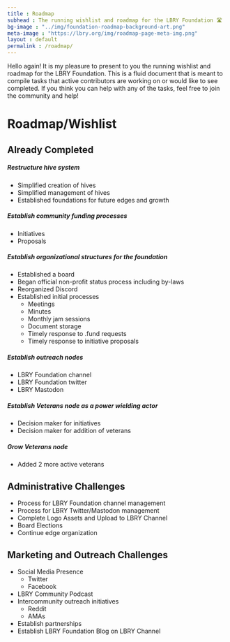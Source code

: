 ```yaml
---
title : Roadmap
subhead : The running wishlist and roadmap for the LBRY Foundation 🛣️
bg-image : "../img/foundation-roadmap-background-art.png"
meta-image : "https://lbry.org/img/roadmap-page-meta-img.png"
layout : default
permalink : /roadmap/
---
```


Hello again! It is my pleasure to present to you the running wishlist and roadmap for the LBRY Foundation. This is a fluid document that is meant to compile tasks that active contributors are working on or would like to see completed. If you think you can help with any of the tasks, feel free to join the community and help!

# Roadmap/Wishlist
## Already Completed
##### Restructure hive system
- Simplified creation of hives
- Simplified management of hives
- Established foundations for future edges and growth

##### Establish community funding processes
- Initiatives
- Proposals

##### Establish organizational structures for the foundation
- Established a board
- Began official non-profit status process including by-laws
- Reorganized Discord
- Established initial processes
    - Meetings
    - Minutes
    - Monthly jam sessions
    - Document storage
    - Timely response to .fund requests
    - Timely response to initiative proposals

##### Establish outreach nodes

- LBRY Foundation channel
- LBRY Foundation twitter
- LBRY Mastodon

##### Establish Veterans node as a power wielding actor

- Decision maker for initiatives
- Decision maker for addition of veterans

##### Grow Veterans node
- Added 2 more active veterans

## Administrative Challenges
- Process for LBRY Foundation channel management
- Process for LBRY Twitter/Mastodon management
- Complete Logo Assets and Upload to LBRY Channel
- Board Elections
- Continue edge organization

## Marketing and Outreach Challenges
- Social Media Presence
    - Twitter
    - Facebook
- LBRY Community Podcast
- Intercommunity outreach initiatives
    - Reddit
    - AMAs
- Establish partnerships
- Establish LBRY Foundation Blog on LBRY Channel
